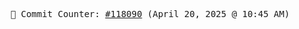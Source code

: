 <p align="center">
    <samp>
        📮 Commit Counter: <a href="https://github.com/Javascript-void0/Javascript-void0/commits/main">#118090</a> (April 20, 2025 @ 10:45 AM)
    </samp>
</p>